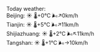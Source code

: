 Today weather:  
Beijing: ☀️ 🌡️+0°C 🌬️↗0km/h  
Tianjin: ☀️ 🌡️+5°C 🌬️↗11km/h  
Shijiazhuang: ☀️ 🌡️+2°C 🌬️↖11km/h  
Tangshan: ☀️ 🌡️+1°C 🌬️→10km/h  
